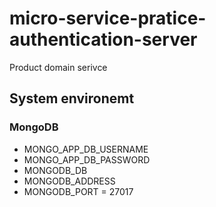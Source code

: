 # micro-service-pratice-authentication-server
Product domain serivce

 
## System environemt

### MongoDB
  - MONGO_APP_DB_USERNAME
  - MONGO_APP_DB_PASSWORD
  - MONGODB_DB
  - MONGODB_ADDRESS
  - MONGODB_PORT = 27017
